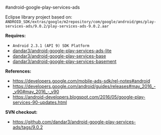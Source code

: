 #android-google-play-services-ads

Eclipse library project based on:<br/>
`ANDROID_SDK/extras/google/m2repository/com/google/android/gms/play-services-ads/9.0.2/play-services-ads-9.0.2.aar`

**Requires:**
- `Android 2.3.1 (API 9) SDK Platform`
- [dandar3/android-google-play-services-ads-lite](https://github.com/dandar3/android-google-play-services-ads-lite/)
- [dandar3/android-google-play-services-base](https://github.com/dandar3/android-google-play-services-base/)
- [dandar3/android-google-play-services-basement](https://github.com/dandar3/android-google-play-services-basement/)

**References:**
- https://developers.google.com/mobile-ads-sdk/rel-notes#android
- https://developers.google.com/android/guides/releases#may_2016_-_v90#may_2016_-_v90
- https://android-developers.blogspot.com/2016/05/google-play-services-90-updates.html

**SVN checkout:**
- https://github.com/dandar3/android-google-play-services-ads/tags/9.0.2
